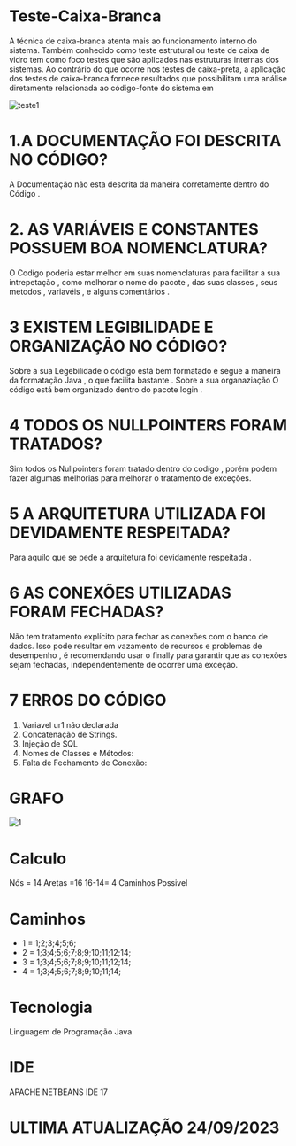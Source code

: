 # Teste-Caixa-Branca

A técnica de caixa-branca atenta mais ao funcionamento interno do sistema. Também conhecido como
teste estrutural ou teste de caixa de vidro tem como foco testes que são aplicados nas estruturas internas
dos sistemas. Ao contrário do que ocorre nos testes de caixa-preta, a aplicação dos testes de caixa-branca
fornece resultados que possibilitam uma análise diretamente relacionada ao código-fonte do sistema em

![teste1](https://github.com/Felepenhos/Teste-Caixa-Branca/assets/116446769/6ff5c272-dcc1-41f2-86ae-0a9db2cf64d8)

# 1.A DOCUMENTAÇÃO FOI DESCRITA NO CÓDIGO? 
A Documentação não esta descrita da maneira corretamente dentro do Código . 

# 2. AS VARIÁVEIS E CONSTANTES POSSUEM BOA NOMENCLATURA? 

O Codígo poderia estar melhor em suas nomenclaturas para facilitar a sua intrepetação , como melhorar o nome do pacote , das suas classes ,
seus metodos , variavéis , e alguns comentários . 

# 3 EXISTEM LEGIBILIDADE E ORGANIZAÇÃO NO CÓDIGO?

Sobre a sua Legebilidade o código está bem formatado e segue a maneira da  formatação Java , o que facilita bastante . Sobre a sua organaziação 
O código está bem organizado dentro do pacote login . 

# 4 TODOS OS NULLPOINTERS FORAM TRATADOS?

Sim todos os Nullpointers foram tratado dentro do codígo , porém podem fazer algumas melhorias para melhorar o tratamento de exceções.

# 5 A ARQUITETURA UTILIZADA FOI DEVIDAMENTE RESPEITADA?
Para aquilo que se pede a arquitetura foi devidamente respeitada . 

# 6 AS CONEXÕES UTILIZADAS FORAM FECHADAS?

Não tem tratamento explícito para fechar as conexões com o banco de dados. Isso pode resultar em vazamento de recursos e problemas de desempenho , é recomendando usar o  finally para garantir que as conexões sejam fechadas, independentemente de ocorrer uma exceção.

# 7 ERROS DO CÓDIGO 
1. Variavel ur1 não declarada
2. Concatenação de Strings.
3.  Injeção de SQL
4.  Nomes de Classes e Métodos:
5.  Falta de Fechamento de Conexão:

# GRAFO 

![1](https://github.com/Felepenhos/Teste-Caixa-Branca/assets/116446769/23438986-2565-42d1-b31c-47c52185b3e4)

# Calculo 
Nós = 14 
Aretas =16
16-14= 4 Caminhos Possivel 

# Caminhos 
+ 1 = 1;2;3;4;5;6;
+ 2 = 1;3;4;5;6;7;8;9;10;11;12;14;
+ 3 = 1;3;4;5;6;7;8;9;10;11;12;14;
+ 4 = 1;3;4;5;6;7;8;9;10;11;14;

# Tecnologia 
Linguagem de Programação Java 

# IDE 
APACHE NETBEANS IDE 17

# ULTIMA ATUALIZAÇÃO 24/09/2023









